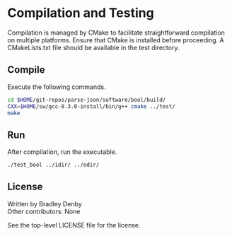 # Compilation and Testing

Compilation is managed by CMake to facilitate straightforward compilation on
multiple platforms. Ensure that CMake is installed before proceeding. A
CMakeLists.txt file should be available in the test directory.

## Compile

Execute the following commands.

```bash
cd $HOME/git-repos/parse-json/software/bool/build/
CXX=$HOME/sw/gcc-8.3.0-install/bin/g++ cmake ../test/
make
```

## Run

After compilation, run the executable.

```bash
./test_bool ../idir/ ../odir/
```

## License

Written by Bradley Denby  
Other contributors: None

See the top-level LICENSE file for the license.
